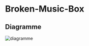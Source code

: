 # Broken-Music-Box



## Diagramme 
![diagramme](https://github.com/Timingmerkat83/Broken-Music-Box/blob/e3c54dff56b9675c3a77bf3a53cb3e828f54e78d/hardware/diagrams/Sch%C3%A9ma%20BMB.drawio.png)
